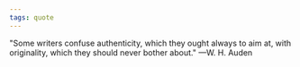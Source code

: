 ```yaml
---
tags: quote 
---
```


"Some writers confuse authenticity, which they ought always to aim at, with originality, which they should never bother about." —W. H. Auden